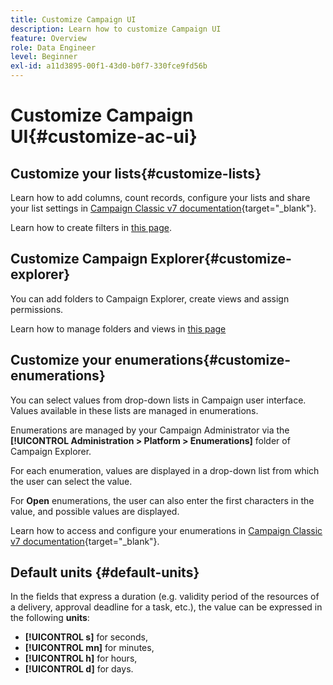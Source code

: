 ```yaml
---
title: Customize Campaign UI
description: Learn how to customize Campaign UI
feature: Overview
role: Data Engineer
level: Beginner
exl-id: a11d3895-00f1-43d0-b0f7-330fce9fd56b
---
```

# Customize Campaign UI{#customize-ac-ui}

## Customize your lists{#customize-lists}

Learn how to add columns, count records, configure your lists and share your list settings in [Campaign Classic v7 documentation](https://experienceleague.adobe.com/docs/campaign-classic/using/getting-started/starting-with-adobe-campaign/campaign-workspace/adobe-campaign-ui-lists.html?lang=en){target="_blank"}.

Learn how to create filters in [this page](../audiences/create-filters.md).

## Customize Campaign Explorer{#customize-explorer}

You can add folders to Campaign Explorer, create views and assign permissions.

Learn how to manage folders and views in [this page](../audiences/folders-and-views.md)


## Customize your enumerations{#customize-enumerations}

You can select values from drop-down lists in Campaign user interface. Values available in these lists are managed in enumerations.

Enumerations are managed by your Campaign Administrator via the **[!UICONTROL Administration > Platform > Enumerations]** folder of Campaign Explorer. 

For each enumeration, values are displayed in a drop-down list from which the user can select the value. 

For **Open** enumerations, the user can also enter the first characters in the value, and possible values are displayed.

Learn how to access and configure your enumerations in [Campaign Classic v7 documentation](https://experienceleague.adobe.com/docs/campaign-classic/using/getting-started/administration-basics/managing-enumerations.html){target="_blank"}.


## Default units {#default-units}

In the fields that express a duration (e.g. validity period of the resources of a delivery, approval deadline for a task, etc.), the value can be expressed in the following **units**:

* **[!UICONTROL s]** for seconds,
* **[!UICONTROL mn]** for minutes,
* **[!UICONTROL h]** for hours,
* **[!UICONTROL d]** for days.
